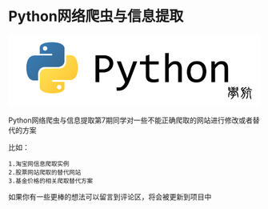 # Python网络爬虫与信息提取

![Image text](./logo/logo.png)

Python网络爬虫与信息提取第7期同学对一些不能正确爬取的网站进行修改或者替代的方案

比如：

    1.淘宝网信息爬取实例
    2.股票网站爬取的替代网站
    3.基金价格的相关爬取替代方案
    
如果你有一些更棒的想法可以留言到评论区，将会被更新到项目中